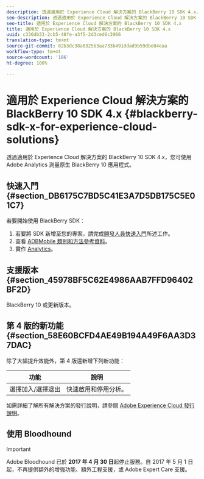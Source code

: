```yaml
---
description: 透過適用於 Experience Cloud 解決方案的 BlackBerry 10 SDK 4.x，您可使用 Adobe Analytics 測量原生 BlackBerry 10 應用程式。
seo-description: 透過適用於 Experience Cloud 解決方案的 BlackBerry 10 SDK 4.x，您可使用 Adobe Analytics 測量原生 BlackBerry 10 應用程式
seo-title: 適用於 Experience Cloud 解決方案的 BlackBerry 10 SDK 4.x
title: 適用於 Experience Cloud 解決方案的 BlackBerry 10 SDK 4.x
uuid: c336db33-2cb5-48fe-a3f5-2d3ced6c3966
translation-type: tm+mt
source-git-commit: 82b3dc38a0325b3aa733b491ddad9b59dbe84eaa
workflow-type: tm+mt
source-wordcount: '186'
ht-degree: 100%

---
```



# 適用於 Experience Cloud 解決方案的 BlackBerry 10 SDK 4.x {#blackberry-sdk-x-for-experience-cloud-solutions}

透過適用於 Experience Cloud 解決方案的 BlackBerry 10 SDK 4.x，您可使用 Adobe Analytics 測量原生 BlackBerry 10 應用程式。

## 快速入門 {#section_DB6175C7BD5C41E3A7D5DB175C5E01C7}

若要開始使用 BlackBerry SDK：

1. 若要將 SDK 新增至您的專案，請完成[開發人員快速入門](/help/blackberry/dev-qs.md)所述工作。
1. 查看 [ADBMobile 類別和方法參考資料](/help/blackberry/methods.md)。
1. 實作 [Analytics](/help/blackberry/analytics.md)。

## 支援版本 {#section_45978BF5C62E4986AAB7FFD96402BF2D}

BlackBerry 10 或更新版本。

## 第 4 版的新功能 {#section_58E60BCFD4AE49B194A49F6AA3D37DAC}

除了大幅提升效能外，第 4 版還新增下列新功能：

| 功能 | 說明 |
|--- |--- |
| 選擇加入/選擇退出 | 快速啟用和停用分析。 |

如需詳細了解所有解決方案的發行說明，請參閱 [Adobe Experience Cloud 發行說明](https://docs.adobe.com/content/help/zh-Hant/release-notes/experience-cloud/current.html)。

## 使用 Bloodhound

>[!IMPORTANT]
>
>Adobe Bloodhound 已於 **2017 年 4 月 30 日**&#x200B;起停止服務。自 2017 年 5 月 1 日起，不再提供額外的增強功能、額外工程支援，或 Adobe Expert Care 支援。
